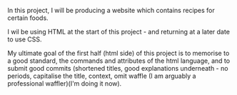 In this project, I will be producing a website which contains recipes for certain foods.

I wil be using HTML at the start of this project - and returning at a later date to use CSS.

My ultimate goal of the first half (html side) of this project is to memorise to a good standard, the commands and attributes of the html language, and to submit good commits (shortened titles, good explanations underneath - no periods, capitalise the title, context, omit waffle (I am arguably a professional waffler)(I'm doing it now). 
